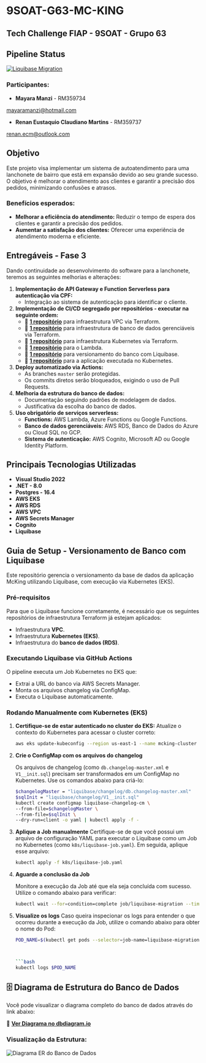 # 9SOAT-G63-MC-KING
## Tech Challenge FIAP - 9SOAT - Grupo 63

## Pipeline Status

[![Liquibase Migration](https://github.com/renaneustaquio/FiapTech-Challenge-Fiap-mcking-liquibase-Fase3/actions/workflows/liquibase.yml/badge.svg)](https://github.com/renaneustaquio/FiapTech-Challenge-Fiap-mcking-liquibase-Fase3/actions/workflows/liquibase.yml)

### Participantes:
- **Mayara Manzi** - RM359734 

mayaramanzi@hotmail.com

- **Renan Eustaquio Claudiano Martins** - RM359737

renan.ecm@outlook.com



## Objetivo
Este projeto visa implementar um sistema de autoatendimento para uma lanchonete de bairro que está em expansão devido ao seu grande sucesso. O objetivo é melhorar o atendimento aos clientes e garantir a precisão dos pedidos, minimizando confusões e atrasos.

### Benefícios esperados:
- **Melhorar a eficiência do atendimento:** Reduzir o tempo de espera dos clientes e garantir a precisão dos pedidos.
- **Aumentar a satisfação dos clientes:** Oferecer uma experiência de atendimento moderna e eficiente.

## Entregáveis - Fase 3
Dando continuidade ao desenvolvimento do software para a lanchonete, teremos as seguintes melhorias e alterações:

1. **Implementação de API Gateway e Function Serverless para autenticação via CPF:**
   - Integração ao sistema de autenticação para identificar o cliente.
2. **Implementação de CI/CD segregado por repositórios - executar na seguinte ordem:**
   - 🔗 **[**1 repositório**](https://github.com/renaneustaquio/FiapTech-Challenge-Fiap-terraform-vpc-Fase3)** para infraestrutura VPC via Terraform.
   - 🔗 **[**1 repositório**](https://github.com/renaneustaquio/FiapTech-Challenge-Fiap-terraform-rds-Fase3)** para infraestrutura de banco de dados gerenciáveis via Terraform.
   - 🔗 **[**1 repositório**](https://github.com/renaneustaquio/FiapTech-Challenge-Fiap-terraform-eks-Fase3)** para infraestrutura Kubernetes via Terraform.
   - 🔗 **[**1 repositório**](https://github.com/renaneustaquio/FiapTech-Challenge-Fiap-lambda-Fase3)** para o Lambda.
   - 🔗 **[**1 repositório**](https://github.com/renaneustaquio/FiapTech-Challenge-Fiap-mcking-liquibase-Fase3)** para versionamento do banco com Liquibase.
   - 🔗 **[**1 repositório**](https://github.com/renaneustaquio/FiapTech-Challenge-Fiap-Mc_King-Fase3)** para a aplicação executada no Kubernetes.
3. **Deploy automatizado via Actions:**
   - As branches `master` serão protegidas.
   - Os commits diretos serão bloqueados, exigindo o uso de Pull Requests.
4. **Melhoria da estrutura do banco de dados:**
   - Documentação seguindo padrões de modelagem de dados.
   - Justificativa da escolha do banco de dados.
5. **Uso obrigatório de serviços serverless:**
   - **Functions:** AWS Lambda, Azure Functions ou Google Functions.
   - **Banco de dados gerenciáveis:** AWS RDS, Banco de Dados do Azure ou Cloud SQL no GCP.
   - **Sistema de autenticação:** AWS Cognito, Microsoft AD ou Google Identity Platform.

## Principais Tecnologias Utilizadas
- **Visual Studio 2022**
- **.NET - 8.0**
- **Postgres - 16.4**
- **AWS EKS**
- **AWS RDS**
- **AWS VPC**
- **AWS Secrets Manager**
- **Cognito**
- **Liquibase**

## Guia de Setup - Versionamento de Banco com Liquibase
Este repositório gerencia o versionamento da base de dados da aplicação McKing utilizando Liquibase, com execução via Kubernetes (EKS).

### Pré-requisitos
Para que o Liquibase funcione corretamente, é necessário que os seguintes repositórios de infraestrutura Terraform já estejam aplicados:
- Infraestrutura **VPC**.
- Infraestrutura **Kubernetes (EKS)**.
- Infraestrutura do **banco de dados (RDS)**.

### Executando Liquibase via GitHub Actions
O pipeline executa um Job Kubernetes no EKS que:
- Extrai a URL do banco via AWS Secrets Manager.
- Monta os arquivos changelog via ConfigMap.
- Executa o Liquibase automaticamente.

### Rodando Manualmente com Kubernetes (EKS)

1. **Certifique-se de estar autenticado no cluster do EKS:**
   Atualize o contexto do Kubernetes para acessar o cluster correto:
   ```bash
   aws eks update-kubeconfig --region us-east-1 --name mcking-cluster

2. **Crie o ConfigMap com os arquivos do changelog**

   Os arquivos de changelog (como `db.changelog-master.xml` e `V1__init.sql`) precisam ser transformados em um ConfigMap no Kubernetes. Use os comandos abaixo para criá-lo:

   ```bash
   $changelogMaster = "liquibase/changelog/db.changelog-master.xml"
   $sqlInit = "liquibase/changelog/V1__init.sql"
   kubectl create configmap liquibase-changelog-cm \
   --from-file=$changelogMaster \
   --from-file=$sqlInit \
   --dry-run=client -o yaml | kubectl apply -f -

3. **Aplique a Job manualmente**
  Certifique-se de que você possui um arquivo de configuração YAML para executar o Liquibase como um Job no Kubernetes (como `k8s/liquibase-job.yaml`). Em seguida, aplique esse arquivo:

   ```bash
   kubectl apply -f k8s/liquibase-job.yaml

4. **Aguarde a conclusão da Job**

   Monitore a execução da Job até que ela seja concluída com sucesso. Utilize o comando abaixo para verificar:

   ```bash
   kubectl wait --for=condition=complete job/liquibase-migration --timeout=300s


5. **Visualize os logs**
   Caso queira inspecionar os logs para entender o que ocorreu durante a execução da Job, utilize o comando abaixo para obter o nome do Pod:

   ```bash
   POD_NAME=$(kubectl get pods --selector=job-name=liquibase-migration -o jsonpath='{.items[0].metadata.name}'


   
   ```bash
   kubectl logs $POD_NAME


## 🗄️ Diagrama de Estrutura do Banco de Dados

Você pode visualizar o diagrama completo do banco de dados através do link abaixo:

🔗 **[Ver Diagrama no dbdiagram.io](https://dbdiagram.io/d/DataBase-67e0135f75d75cc84421eb57)**

### Visualização da Estrutura:

![Diagrama ER do Banco de Dados](./assets/diagrama-er-banco.png)
